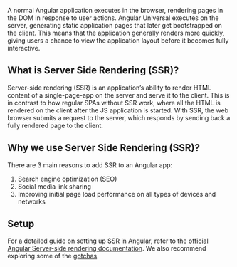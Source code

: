 A normal Angular application executes in the browser, rendering pages in the DOM in response to user actions. Angular
Universal executes on the server, generating static application pages that later get bootstrapped on the client. This
means that the application generally renders more quickly, giving users a chance to view the application layout before
it becomes fully interactive.

## What is Server Side Rendering (SSR)?

Server-side rendering (SSR) is an application’s ability to render HTML content of a single-page-app on the server and
serve it to the client. This is in contrast to how regular SPAs without SSR work, where all the HTML is rendered on the
client after the JS application is started. With SSR, the web browser submits a request to the server, which responds by
sending back a fully rendered page to the client.

## Why we use Server Side Rendering (SSR)?

There are 3 main reasons to add SSR to an Angular app:

1. Search engine optimization (SEO)
2. Social media link sharing
3. Improving initial page load performance on all types of devices and networks

## Setup

For a detailed guide on setting up SSR in Angular, refer to the [official Angular Server-side rendering documentation](https://angular.dev/guide/ssr). We also recommend exploring some of the [gotchas](https://github.com/angular/universal/blob/main/docs/gotchas.md).

